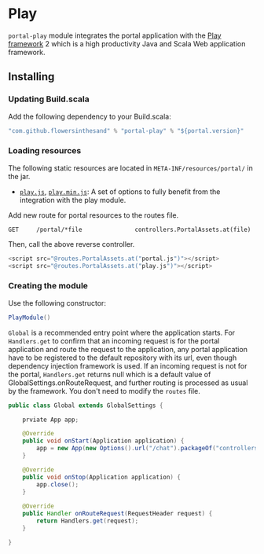# Play
`portal-play` module integrates the portal application with the [Play framework](http://www.playframework.org/) 2 which is a high productivity Java and Scala Web application framework.

## Installing
### Updating Build.scala
Add the following dependency to your Build.scala:
```scala
"com.github.flowersinthesand" % "portal-play" % "${portal.version}"
```

### Loading resources
The following static resources are located in `META-INF/resources/portal/` in the jar.

* [`play.js`](https://github.com/flowersinthesand/portal-java/blob/master/play/src/main/resources/META-INF/resources/portal/play.js), [`play.min.js`](https://github.com/flowersinthesand/portal-java/blob/master/play/src/main/resources/META-INF/resources/portal/play.min.js): A set of options to fully benefit from the integration with the play module.

Add new route for portal resources to the routes file.

```
GET     /portal/*file               controllers.PortalAssets.at(file)
```

Then, call the above reverse controller.

```scala
<script src="@routes.PortalAssets.at("portal.js")"></script>
<script src="@routes.PortalAssets.at("play.js")"></script>
```

### Creating the module
Use the following constructor:
```java
PlayModule()
```

`Global` is a recommended entry point where the application starts. For `Handlers.get` to confirm that an incoming request is for the portal application and route the request to the application, any portal application have to be registered to the default repository with its url, even though dependency injection framework is used. If an incoming request is not for the portal, `Handlers.get` returns null which is a default value of GlobalSettings.onRouteRequest, and further routing is processed as usual by the framework. You don't need to modify the `routes` file.

```java
public class Global extends GlobalSettings {

    prviate App app;

    @Override
    public void onStart(Application application) {
        app = new App(new Options().url("/chat").packageOf("controllers"), new PlayModule()).register();
    }

    @Override
    public void onStop(Application application) {
        app.close();
    }
    
    @Override
    public Handler onRouteRequest(RequestHeader request) {
        return Handlers.get(request);
    }

}
```
